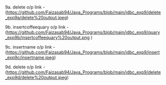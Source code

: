 9a. delete o/p link - (https://github.com/Faizasab94/Java_Programs/blob/main/jdbc_exp9/delete_exp9a/delete%20output.jpeg)

9b. insertcoffeequary o/p link - (https://github.com/Faizasab94/Java_Programs/blob/main/jdbc_exp9/quary_exp9b/insertcoffeequary%20output.png )

9c. insertname o/p link - (https://github.com/Faizasab94/Java_Programs/blob/main/jdbc_exp9/insert_exp9c/insertname.jpeg)

9d. delete o/p link - (https://github.com/Faizasab94/Java_Programs/blob/main/jdbc_exp9/delete_exp9d/delete%20output.jpeg)
